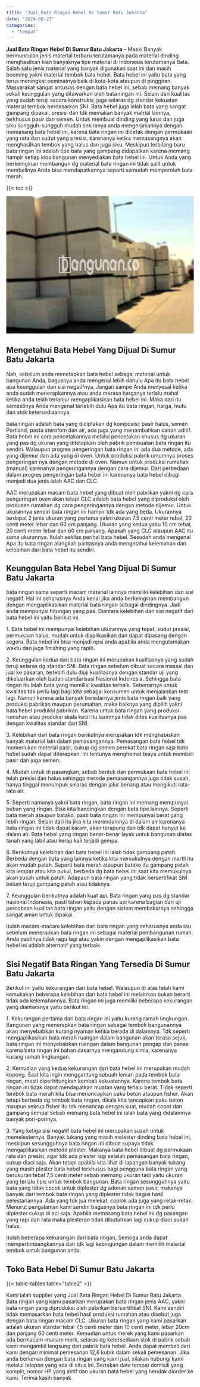 ```yaml
---
title: "Jual Bata Ringan Hebel Di Sumur Batu Jakarta"
date: "2024-08-27"
categories: 
  - "tempat"
---
```


**Jual Bata Ringan Hebel Di Sumur Batu Jakarta** – Meski Banyak bermunculan jenis material terbaru terutamanya pada material dinding menghasilkan kian banyaknya tipe material di Indonesia terutamanya Bata. Salah satu jenis material yang banyak digunakan saat ini dan masih booming yakni material tembok bata hebel. Bata hebel ini yaitu bata yang terus meningkat peminatnya baik di kota-kota ataupun di pinggiran. Masyarakat sangat antusias dengan bata hebel ini, sebab memang banyak sekali keunggulan yang ditawarkan oleh bata ringan ini. Selain dari kualitas yang sudah teruji secara konstruksi, juga selaras dg standar kekuatan material tembok berdasarkan SNI. Bata hebel juga ialah bata yang sangat gampang dipakai, presisi dan tdk memakan banyak matrial lainnya, terkhusus pasir dan semen. Untuk membuat dinding yang lurus dan juga siku sungguh-sungguh mudah sekiranya anda mengerjakannya dengan memasang bata hebel ini, karena bata ringan ini dicetak dengan permukaan yang rata dan sudut yang presisi, karenanya ketika memasangnya akan menghasilkan tembok yang halus dan juga siku. Meskipun terbilang baru bata ringan ini adalah tipe bata yang gampang didapatkan karena memang hampir setiap kios bangunan menyediakan bata hebel ini. Untuk Anda yang berkeinginan membangun dg material bata ringan ini tidak sulit untuk membelinya Anda bisa mendapatkannya seperti semudah memperoleh bata merah.

{{< toc >}}

![Jual Bata Ringan Hebel Di Sumur Batu Jakarta](/images/jual-hebel-murah-32.png)

## Mengetahui Bata Hebel Yang Dijual Di Sumur Batu Jakarta

Nah, sebelum anda menetapkan bata hebel sebagai material untuk bangunan Anda, bagusnya anda mengenal lebih dahulu Apa itu bata hebel apa keunggulan dan sisi negatifnya. Jangan sampe Anda menyesal ketika anda sudah menerapkannya atau anda merasa harganya terlalu mahal ketika anda telah terlanjur mengaplikasikan bata hebel ini. Maka dari itu semestinya Anda mengenal terlebih dulu Apa itu bata ringan, harga, mutu dan stok ketersediaannya.

bata ringan adalah bata yang diciptakan dg komposisi; pasir halus, semen Portland, pasta sterofom dan air, ada juga yang menambahkan cairan aditif. Bata hebel ini cara pencetakannya melalui pencetakan khusus dg ukuran yang pas dg ukuran yang ditetapkan oleh pabrik pembuatan bata ringan itu sendiri. Walaupun progres pengeringan bata ringan ini ada dua metode, ada yang dijemur dan ada yang di oven. Untuk produksi pabrik umumnya proses pengeringan nya dengan metode di oven. Namun untuk produksi rumahan (manual) karenanya pengeringannya dengan cara dijemur. Dari perbedaan dalam progres pengeringan bata hebel ini karenanya bata hebel dibagi menjadi dua jenis ialah AAC dan CLC.

AAC merupakan macam bata hebel yang dibuat oleh pabrikan yakni dg cara pengeringan oven akan tetapi CLC adalah bata hebel yang diproduksi oleh produsen rumahan dg cara pengeringannya dengan metode dijemur. Untuk ukurannya sendiri bata ringan ini hampir tdk ada yang beda. Ukurannya terdapat 2 jenis ukuran yang pertama yakni ukuran 7.5 centi meter tebal, 20 centi meter lebar dan 60 cm panjang. Ukuran yang kedua yaitu 10 cm tebal, 20 centi meter lebar dan 60 cm panjang. Apakah yang CLC ataupun AAC itu sama ukurannya. Itulah sekilas perihal bata hebel. Sesudah anda mengenal Apa itu bata ringan alangkah pantasnya anda mengetahui kelemahan dan kelebihan dari bata hebel itu sendiri.

## Keunggulan Bata Hebel Yang Dijual Di Sumur Batu Jakarta

bata ringan sama seperti macam material lainnya memiliki kelebihan dan sisi negatif. Hal ini seharusnya Anda kenal jika anda berkeinginan membangun dengan mengaplikasikan material bata ringan sebagai dindingnya. Jadi anda mempunyai hitungan yang pas. Diantara kelebihan dan sisi negatif dari bata hebel ini yaitu berikut ini.

1\. Bata hebel ini mempunyai kelebihan ukurannya yang tepat, sudut presisi, permukaan halus, mudah untuk diaplikasikan dan dapat dipasang dengan segera. Bata hebel ini bisa menjadi opsi anda apabila anda mengutamakan waktu dan juga finishing yang rapih.

2\. Keunggulan kedua dari bata ringan ini merupakan kualitasnya yang sudah teruji selaras dg standar SNI. Bata ringan sebelum dibuat secara massal dan jual ke pasaran, terlebih dulu diuji kualitasnya dengan standar uji yang dikeluarkan oleh badan standarisasi Nasional Indonesia. Sehingga bata ringan itu ialah bata yang memiliki kwalitas terbaik. Sebenarnya untuk kwalitas tdk perlu lagi bagi kita sebagai konsumen untuk menjalankan test lagi. Namun karena ada banyak beredarnya jenis bata ringan baik yang produksi pabrikan maupun perumahan, maka baiknya yang dipilih yakni bata hebel produksi pabrikan. Karena untuk bata ringan yang produksi rumahan atau produksi skala kecil itu lazimnya tidak dites kualitasnya pas dengan kwalitas standar dari SNI.

3\. Kelebihan dari bata ringan berikutnya merupakan tdk menghabiskan banyak material lain dalam pemasangannya. Pemasangan bata hebel tdk memerlukan material pasir, cukup dg semen perekat bata ringan saja bata hebel sudah dapat diterapkan. Ini tentunya menghemat biaya untuk membeli pasir dan juga semen.

4\. Mudah untuk di pasangkan, sebab bentuk dan permukaan bata hebel ini telah presisi dan halus sehingga metode pemasangannya juga tidak susah, hanya tinggal menumpuk selaras dengan jalur benang atau mengikuti rata-rata air.

5\. Seperti namanya yakni bata ringan, bata ringan ini memang mempunyai beban yang ringan. Bisa kita bandingkan dengan bata tipe lainnya. Seperti bata merah ataupun batako, pasti bata ringan ini mempunyai berat yang lebih ringan. Selain dari itu jika kita merendamnya di dalam air karenanya bata ringan ini tidak dapat karam, akan terapung dan tdk dapat hanyut ke dalam air. Bata hebel yang ringan benar-benar layak untuk bangunan diatas tanah yang labil atau kerap kali terjadi gempa.

6\. Berikutnya kelebihan dari bata hebel ini ialah tidak gampang patah. Berbeda dengan bata yang lainnya ketika kita memukulnya dengan martil itu akan mudah patah. Seperti bata merah ataupun batako itu gampang patah kita lempar atau kita pukul, berbeda dg bata hebel ini saat kita memukulnya akan susah untuk patah. Adapaun bata ringan yang tidak bersertifikat SNI belum teruji gampang patah atau tidaknya.

7\. Keunggulan berikutnya adalah kuat api. Bata ringan yang pas dg standar nasional Indonesia, pasti tahan kepada panas api karena bagian dari uji percobaan kualitas bata ringan yaitu dengan sistem membakarnya sehingga sangat aman untuk dipakai.

Itulah macam-macam kelebihan dari bata ringan yang seharusnya anda tau sebelum menerapkan bata ringan ini sebagai material pembangunan rumah. Anda pastinya tidak ragu lagi atau yakin dengan mengaplikasikan bata hebel ini adalah alternatif yang terbaik.

## Sisi Negatif Bata Ringan Yang Tersedia Di Sumur Batu Jakarta

Berikut ini yaitu kekurangan dari bata hebel. Walaupun di atas telah kami kemukakan beberapa kelebihan dari bata hebel ini melainkan bukan berarti tidak ada kelemahannya. Bata ringan ini juga memiliki beberapa kekurangan yang diantaranya yaitu berikut ini.

1\. Kekurangan pertama dari bata ringan ini yaitu kurang ramah lingkungan. Bangunan yang menerapkan bata ringan sebagai tembok bangunannya akan menyebabkan kurang nyaman ketika berada di dalamnya. Tdk seperti mengaplikasikan bata merah ruangan dalam bangunan akan terasa sejuk, bata ringan ini menyebabkan ruangan dalam bangunan pengap dan panas karena bata ringan ini bahan dasarnya mengandung kimia, karenanya kurang ramah lingkungan.

2\. Kemudian yang kedua kekurangan dari bata hebel ini merupakan mudah kopong. Saat kita ingin menggantung sebuah lemari pada tembok bata ringan, mesti diperhitungkan kembali kekuatannya. Karena tembok bata ringan ini tidak dapat mendapatkan muatan yang terlalu berat. Tidak seperti tembok bata merah kita bisa menancapkan paku beton ataupun fisher. Akan tetapi berbeda dg tembok bata ringan, dikala kita tancapkan paku beton maupun sekrup fisher itu tdk menancap dengan kuat, mudah copot dan gampang sempal sebab memang bata hebel ini ialah bata yang didalamnya banyak pori-porinya.

3\. Yang ketiga sisi negatif bata hebel ini merupakan susah untuk memelesternya. Banyak tukang yang masih melester dinding bata hebel ini, meskipun sesungguhnya bata ringan ini dibuat supaya tidak mengaplikasikan metode plester. Makanya bata hebel dibuat dg permukaan rata dan presisi, agar tdk ada plester lagi setelah pemasangan bata ringan, cukup diaci saja. Akan tetapi apabila kita lihat di lapangan banyak tukang yang masih plester bata hebel terkhusus bagi pengguna bata ringan yang berukuran tebal 7,5 centi meter sebab memang ukuran tadi yaitu ukuran yang terlalu tipis untuk tembok bangunan. Bata ringan sesungguhnya yaitu bata yang tidak cocok untuk diplester dg adonan semen pasir, makanya banyak dari tembok bata ringan yang diplester tidak bagus hasil pelestariannya. Ada yang tdk jua melekat, coplok ada juga yang retak-retak. Menurut pengalaman kami sendiri bagusnya bata ringan ini tdk perlu diplester cukup di aci saja. Apabila memasang bata hebel ini dg pasangan yang rapi dan rata maka plesteran tidak dibutuhkan lagi cukup diaci sudah halus.

Itulah beberapa kekurangan dari bata ringan, Semoga anda dapat mempertimbangkannya dan tdk lagi kebingungan dalam memilih material tembok untuk bangunan anda.

## Toko Bata Hebel Di Sumur Batu Jakarta

{{< table-tables table="table2" >}}

Kami ialah supplier yang Jual Bata Ringan Hebel Di Sumur Batu Jakarta. Bata ringan yang kami pasarkan merupakan bata ringan jenis AAC, yakni bata ringan yang diproduksi oleh pabrikan bersertifikat SNI. Kami sendiri tidak memasarkan bata hebel hasil produksi rumahan atau disebut juga dengan bata ringan macam CLC. Ukuran bata ringan yang kami pasarkan adalah ukuran standar tebal 7,5 centi meter dan 10 centi meter, lebar 20cm dan panjang 60 centi meter. Kemudian untuk merek yang kami pasarkan ada bermacam-macam merk, selaras dg ketersediaan stok di pabrik sebab kami mengambil langsung dari pabrik bata hebel. Anda dapat membeli dari kami dengan minimal pemesanan 12,6 kubik dalam sekali pemesanan. Jika anda berkenan dengan bata ringan yang kami jual, silakan hubungi kami melalui telepon yang ada di situs ini. Sertakan data tempat domisili yang komplit, nomor HP yang aktif dan ukuran bata hebel yang hendak diorder ke kami. Terima kasih banyak.
